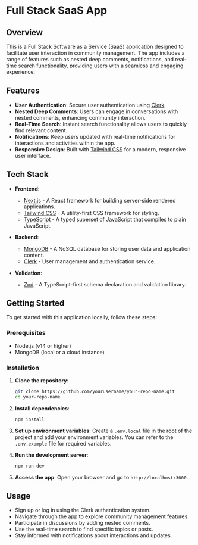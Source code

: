 # Full Stack SaaS App

## Overview

This is a Full Stack Software as a Service (SaaS) application designed to facilitate user interaction in community management. The app includes a range of features such as nested deep comments, notifications, and real-time search functionality, providing users with a seamless and engaging experience.

## Features

- **User Authentication**: Secure user authentication using [Clerk](https://clerk.dev).
- **Nested Deep Comments**: Users can engage in conversations with nested comments, enhancing community interaction.
- **Real-Time Search**: Instant search functionality allows users to quickly find relevant content.
- **Notifications**: Keep users updated with real-time notifications for interactions and activities within the app.
- **Responsive Design**: Built with [Tailwind CSS](https://tailwindcss.com) for a modern, responsive user interface.

## Tech Stack

- **Frontend**: 
  - [Next.js](https://nextjs.org) - A React framework for building server-side rendered applications.
  - [Tailwind CSS](https://tailwindcss.com) - A utility-first CSS framework for styling.
  - [TypeScript](https://www.typescriptlang.org/) - A typed superset of JavaScript that compiles to plain JavaScript.

- **Backend**:
  - [MongoDB](https://www.mongodb.com/) - A NoSQL database for storing user data and application content.
  - [Clerk](https://clerk.dev) - User management and authentication service.

- **Validation**:
  - [Zod](https://zod.dev/) - A TypeScript-first schema declaration and validation library.

## Getting Started

To get started with this application locally, follow these steps:

### Prerequisites

- Node.js (v14 or higher)
- MongoDB (local or a cloud instance)

### Installation

1. **Clone the repository**:
   ```bash
   git clone https://github.com/yourusername/your-repo-name.git
   cd your-repo-name
   ```

2. **Install dependencies**:
   ```bash
   npm install
   ```

3. **Set up environment variables**: 
   Create a `.env.local` file in the root of the project and add your environment variables. You can refer to the `.env.example` file for required variables.

4. **Run the development server**:
   ```bash
   npm run dev
   ```

5. **Access the app**: 
   Open your browser and go to `http://localhost:3000`.

## Usage

- Sign up or log in using the Clerk authentication system.
- Navigate through the app to explore community management features.
- Participate in discussions by adding nested comments.
- Use the real-time search to find specific topics or posts.
- Stay informed with notifications about interactions and updates.
